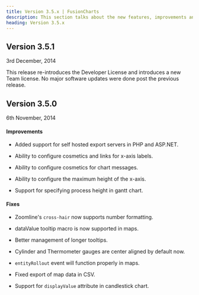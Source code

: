 ```yaml
---
title: Version 3.5.x | FusionCharts
description: This section talks about the new features, improvements and fixes for v3.5.x.
heading: Version 3.5.x
---
```


<h2 class="sub-heading">Version 3.5.1</h2>
3rd December, 2014

This release re-introduces the Developer License and introduces a new Team license. No major software updates were done post the previous release.

<h2 class="sub-heading">Version 3.5.0</h2>
6th November, 2014

<h4 class="sub-heading">Improvements</h4>

* Added support for self hosted export servers in PHP and ASP.NET.

* Ability to configure cosmetics and links for x-axis labels.

* Ability to configure cosmetics for chart messages.

* Ability to configure the maximum height of the x-axis.

* Support for specifying process height in gantt chart.

<h4>Fixes</h4>

* Zoomline's `cross-hair` now supports number formatting.

* dataValue tooltip macro is now supported in maps.

* Better management of longer tooltips.

* Cylinder and Thermometer gauges are center aligned by default now.

* `entityRollout` event will function properly in maps.

* Fixed export of map data in CSV.

* Support for `displayValue` attribute in candlestick chart.